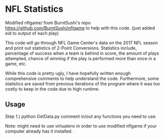 # NFL Statistics

Modified nflgame/ from BurntSushi's repo https://github.com/BurntSushi/nflgame to help with this code. (just added eid to output of each play)

This code will go through NFL Game Center's data on the 2017 NFL season and print out statistics of 2-Point Conversions. Statistics include, percentage of success when a team is behind in score, the amount of plays attempted, chance of winning if the play is performed more than once in a game, etc.

While this code is pretty ugly, I have hopefully written enough comprehensive comments to help understand the code. Furthermore, some statistics are saved from previous iterations of the program where it was too costly to keep in the code due to high runtime.

## Usage

Step 1.) python GetData.py
comment in/out any functions you need to use.

Note: might need to use virtualenv in order to use modified nflgame if your computer already has it installed.
